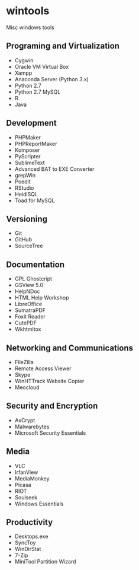 # wintools
Misc windows tools

## Programing and Virtualization
- Cygwin
- Oracle VM Virtual Box
- Xampp
- Anaconda Server (Python 3.x)
- Python 2.7
- Python 2.7 MySQL
- R
- Java

## Development
- PHPMaker
- PHPReportMaker
- Komposer
- PyScripter
- SublimeText
- Advanced BAT to EXE Converter
- grepWin
- Poedit
- RStudio
- HeidiSQL
- Toad for MySQL

## Versioning
- Git
- GitHub
- SourceTree

## Documentation
- GPL Ghostcript
- GSView 5.0
- HelpNDoc
- HTML Help Workshop
- LibreOffice
- SumatraPDF
- Foxit Reader
- CutePDF
- Wkhtmltox

## Networking and Communications
- FileZilla
- Remote Access Viewer
- Skype
- WinHTTrack Website Copier
- Meocloud

## Security and Encryption
- AxCrypt
- Malwarebytes
- Microsoft Security Essentials

## Media
- VLC
- IrfanView
- MediaMonkey
- Picasa
- RIOT
- Soulseek
- Windows Essentials

## Productivity
- Desktops.exe
- SyncToy
- WinDirStat
- 7-Zip
- MiniTool Partition Wizard
